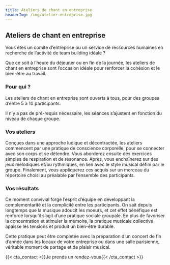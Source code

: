 ```yaml
---
title: Ateliers de chant en entreprise
headerImg: /img/atelier-entreprise.jpg
---
```


## Ateliers de chant en entreprise

Vous êtes un comité d’entreprise ou un service de ressources humaines en recherche
de l’activité de team building idéale ? 

Que ce soit à l’heure du déjeuner ou en fin de la journée, les ateliers de chant en entreprise
sont l’occasion idéale pour renforcer la cohésion et le bien-être au travail.

### Pour qui ? 

Les ateliers de chant en entreprise sont ouverts à tous, pour des groupes d’entre 5 à 10
participants. 

Il n’y a pas de pré-requis nécessaire, les séances s’ajustent en fonction du niveau de chaque groupe. 

### Vos ateliers 

Conçues dans une approche ludique et décontractée, les ateliers commencent par une pratique de conscience corporelle, pour se connecter avec son corps et se détendre. Vous aborderez ensuite des exercices simples de respiration et de résonance. Après, vous enchaînerez sur des jeux mélodiques et/ou rythmiques, en lien avec le style musical défini par le groupe. Finalement, vous appliquerez ces acquis sur un morceau du répertoire choisi au préalable par l’ensemble des participants. 

### Vos résultats 

Ce moment convivial forge l’esprit d’équipe en développant la complementarité et la complicité entre les participants. On sait depuis longtemps que la musique adoucit les moeurs, et cet effet bénéfique est renforcé lorsqu’il s’agit d’une pratique sociale groupale. En plus de favoriser la concentration et stimuler la mémoire, la pratique musicale collective apaisse les tensions et produit un bien-être durable. 

Cette pratique peut être completée avec la préparation d’un concert de fin d’année dans les locaux de votre entreprise ou dans une salle parisienne, véritable moment de partage et de plaisir musical. 

{{< cta_contact >}}Je prends un rendez-vous{{< /cta_contact >}}
